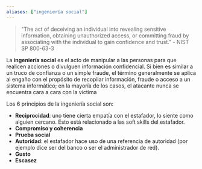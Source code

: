 ```yaml
---
aliases: ["ingeniería social"]
---
```

>"The act of deceiving an individual into revealing sensitive information, obtaining unauthorized access, or committing fraud by associating with the individual to gain confidence and trust." - NIST SP 800-63-3

La **ingeniería social** es el acto de manipular a las personas para que realicen acciones o divulguen información confidencial. Si bien es similar a un truco de confianza o un simple fraude, el término generalmente se aplica al engaño con el propósito de recopilar información, fraude o acceso a un sistema informático; en la mayoría de los casos, el atacante nunca se encuentra cara a cara con la víctima

Los 6 principios de la ingeniería social son:
- **Reciprocidad**: uno tiene cierta empatía con el estafador, lo siente como alguien cercano. Esto está relacionado a las soft skills del estafador.
- **Compromiso y coherencia**
- **Prueba social**
- **Autoridad**: el estafador hace uso de una referencia de autoridad (por ejemplo dice ser del banco o ser el administrador de red).
- **Gusto**
- **Escasez**